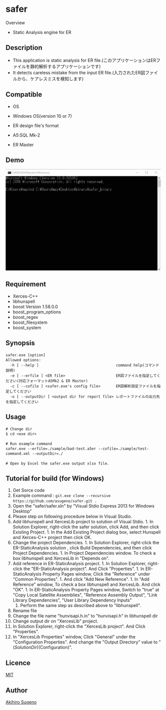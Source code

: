 # safer

Overview

* Static Analysis engine for ER

## Description

* This application is static analysis for ER file.(このアプリケーションはERファイルを静的解析するアプリケーションです)
* It detects careless mistake from the input ER file.(入力されたER図ファイルから、ケアレスミスを検知します)

## Compatible

* OS
 * Windows OS(version 10 or 7)
 
* ER design file's format
 * A5:SQL Mk-2
 * ER Master

## Demo

![Demo](https://github.com/asugeno/safer_binary/blob/master/demo.gif)

## Requirement

* Xerces-C++
* libhunspell
* boost Version 1.58.0.0
* boost_program_options
* boost_regex
* boost_filesystem
* boost_system

## Synopsis

```
safer.exe [option]
Allowed options:
  -h [ --help ]                                   command help(コマンド説明)
  -e [ --erfile ] <ER file>                       ER図ファイルを指定してください(対応フォーマットA5Mk2 & ER Master)
  -c [ --cofile ] <safer.exe's config file>       ER図解析設定ファイルを指定してください
  -o [ --outputDir ] <output dir for report file> レポートファイルの出力先を指定してください
```

## Usage

```
# Change dir
$ cd <exe dir>

# Run example command 
safer.exe --erfile=./sample/bad-test.a5er --cofile=./sample/test-command.xml --outputDir=./

# Open by Excel the safer.exe output xlsx file.
```

## Tutorial for build (for Windows)

1. Get Sorce code
  1. Example command : ` git.exe clone --recursive https://github.com/asugeno/safer.git . `
1. Open the "safer/safer.sln" by "Visual Stdio Express 2013 for Windows Desktop" 
1. Please step on following procedure below in Visual Studio.
  1. Add libhunspell and XercesLib project to solution of Visual Stdio.
    1. In Solution Explorer, right-click the safer solution, click Add, and then click Existing Project.
    1. In the Add Existing Project dialog box, select Hunspell and Xerces-C++ project then click OK.
  1. Change the project Dependencies.
    1. In Solution Explorer, right-click the ER-StaticAnalysis solution , click Build Dependencies, and then click Project Dependencies.
    1. In Project Dependencies window. To check a box libhunspell and XercesLib in "Depends on".
  1. Add reference in ER-StaticAnalysis project.
    1. In Solution Explorer, right-click the "ER-StaticAnalysis project". And Click "Properties". 
    1. In ER-StaticAnalysis Property Pages window, Click the "Reference" under "Common Properties".
    1. And click "Add New Reference".
    1. In "Add Reference" window, To check a box libhunspell and XercesLib. And click "OK".
    1. In ER-StaticAnalysis Property Pages window, Switch to "true" at "Copy Local Satellite Assemblies", "Reference Assembly Output", "Link Library Dependencies", "User Library Dependency Inputs"
      1. Perform the same step as described above to "libhunspell".
1. Rename file
  1. Change the file name "hunvisapi.h.in" to "hunvisapi.h" in libhunspell dir
1. Change output dir on "XercesLib" project.
  1. In Solution Explorer, right-click the "XercesLib project". And Click "Properties". 
  1. In "XercesLib Properties" window, Click "General" under the "Configuration Properties". And change the "Output Directory" value to "$(SolutionDir)$(Configuration)".


## Licence

[MIT](https://opensource.org/licenses/mit-license.php)

## Author

[Akihiro Sugeno](https://github.com/asugeno)


